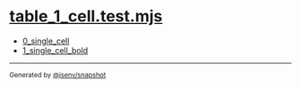 # [table_1_cell.test.mjs](../table_1_cell.test.mjs)


- [0_single_cell](0_single_cell/0_single_cell.md)
- [1_single_cell_bold](1_single_cell_bold/1_single_cell_bold.md)

---

<sub>
  Generated by <a href="https://github.com/jsenv/core/tree/main/packages/independent/snapshot">@jsenv/snapshot</a>
</sub>
